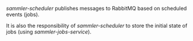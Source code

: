 <!-- Purpose -->

_sammler-scheduler_ publishes messages to RabbitMQ based on scheduled events (jobs).

It is also the responsibility of _sammler-scheduler_ to store the initial state of jobs (using _sammler-jobs-service_).